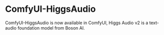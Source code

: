 # ComfyUI-HiggsAudio
ComfyUI-HiggsAudio is now available in ComfyUI, Higgs Audio v2 is a text-audio foundation model from Boson AI.
